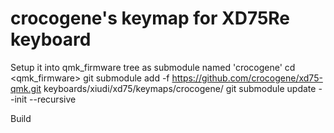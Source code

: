 # crocogene's keymap for XD75Re keyboard

Setup it into qmk_firmware tree as submodule named 'crocogene'
cd <qmk_firmware>
git submodule add -f https://github.com/crocogene/xd75-qmk.git keyboards/xiudi/xd75/keymaps/crocogene/
git submodule update --init --recursive

Build

